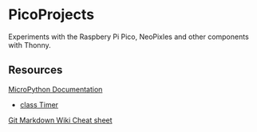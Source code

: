 # PicoProjects
Experiments with the Raspbery Pi Pico, NeoPixles and other components with Thonny.

## Resources

[MicroPython Documentation](https://docs.micropython.org/en/latest/index.html)

* [class Timer](https://docs.micropython.org/en/latest/library/machine.Timer.html)

[Git Markdown Wiki Cheat sheet](https://github.com/adam-p/markdown-here/wiki/Markdown-Cheatsheet)